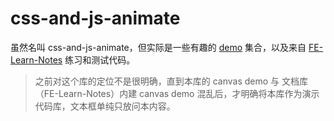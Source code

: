 # css-and-js-animate

虽然名叫 css-and-js-animate，但实际是一些有趣的 [demo](https://richardmyu.github.io/css-and-js-animate/) 集合，以及来自 [FE-Learn-Notes](https://github.com/richardmyu/FE-Learn-Notes) 练习和测试代码。

> 之前对这个库的定位不是很明确，直到本库的 canvas demo 与 文档库（FE-Learn-Notes）内建 canvas demo 混乱后，才明确将本库作为演示代码库，文本框单纯只放问本内容。
